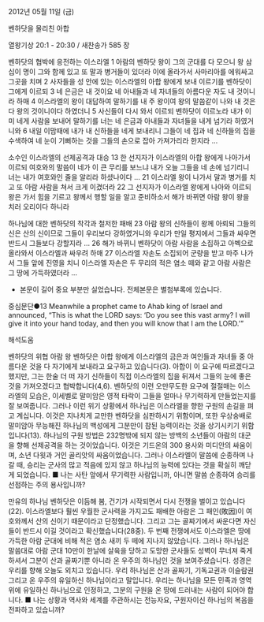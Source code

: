 2012년 05월 11일 (금)

벤하닷을 물리친 아합



열왕기상 20:1 - 20:30 / 새찬송가 585 장


벤하닷의 협박에 응전하는 이스라엘
1 아람의 벤하닷 왕이 그의 군대를 다 모으니 왕 삼십이 명이 그와 함께 있고 또 말과 병거들이 있더라 이에 올라가서 사마리아를 에워싸고 그곳을 치며 2 사자들을 성 안에 있는 이스라엘의 아합 왕에게 보내 이르기를 벤하닷이 그에게 이르되 3 네 은금은 내 것이요 네 아내들과 네 자녀들의 아름다운 자도 내 것이니라 하매 4 이스라엘의 왕이 대답하여 말하기를 내 주 왕이여 왕의 말씀같이 나와 내 것은 다 왕의 것이니이다 하였더니 5 사신들이 다시 와서 이르되 벤하닷이 이르노라 내가 이미 네게 사람을 보내어 말하기를 너는 네 은금과 아내들과 자녀들을 내게 넘기라 하였거니와 6 내일 이맘때에 내가 내 신하들을 네게 보내리니 그들이 네 집과 네 신하들의 집을 수색하여 네 눈이 기뻐하는 것을 그들의 손으로 잡아 가져가리라 한지라 …

소수인 이스라엘의 선제공격과 대승
13 한 선지자가 이스라엘의 아합 왕에게 나아가서 이르되 여호와의 말씀이 네가 이 큰 무리를 보느냐 내가 오늘 그들을 네 손에 넘기리니 너는 내가 여호와인 줄을 알리라 하셨나이다 … 21 이스라엘 왕이 나가서 말과 병거를 치고 또 아람 사람을 쳐서 크게 이겼더라 22 그 선지자가 이스라엘 왕에게 나아와 이르되 왕은 가서 힘을 기르고 왕께서 행할 일을 알고 준비하소서 해가 바뀌면 아람 왕이 왕을 치러 오리이다 하니라

하나님에 대한 벤하닷의 착각과 철저한 패배
23 아람 왕의 신하들이 왕께 아뢰되 그들의 신은 산의 신이므로 그들이 우리보다 강하였거니와 우리가 만일 평지에서 그들과 싸우면 반드시 그들보다 강할지라 … 26 해가 바뀌니 벤하닷이 아람 사람을 소집하고 아벡으로 올라와서 이스라엘과 싸우려 하매 27 이스라엘 자손도 소집되어 군량을 받고 마주 나가서 그들 앞에 진영을 치니 이스라엘 자손은 두 무리의 적은 염소 떼와 같고 아람 사람은 그 땅에 가득하였더라 …
* 본문이 길어 중요 부분만 실었습니다. 전체본문은 별첨부록에 있습니다.

중심문단●13 Meanwhile a prophet came to Ahab king of Israel and announced, “This is what the LORD says: ‘Do you see this vast army? I will give it into your hand today, and then you will know that I am the LORD.’”

해석도움





벤하닷의 위협
아람 왕 벤하닷은 아합 왕에게 이스라엘의 금은과 여인들과 자녀들 중 아름다운 것을 다 자기에게 보내라고 요구하고 있습니다(3). 아합이 이 요구에 따르겠다고 했지만, 그는 한술 더 떠 자기 신하들이 직접 이스라엘의 집을 뒤져서 그들의 눈에 좋은 것을 가져오겠다고 협박합니다(4,6). 벤하닷의 이런 오만무도한 요구에 절절매는 이스라엘의 모습은, 이세벨로 말미암은 영적 타락이 그들을 얼마나 무기력하게 만들었는지를 잘 보여줍니다. 그러나 이런 위기 상황에서 하나님은 이스라엘을 향한 구원의 손길을 펴고 계십니다. 이것은 지나치게 교만한 벤하닷을 심판하시기 위함이며, 또한 우상숭배로 말미암아 무능해진 하나님의 백성에게 그분만이 참된 능력이라는 것을 상기시키기 위함입니다(13). 하나님의 구원 방법은 232명밖에 되지 않는 방백의 소년들이 아람의 대군을 향해 선제공격을 하는 것이었습니다. 이것은 기드온의 300 용사와 미디안의 싸움이며, 소년 다윗과 거인 골리앗의 싸움이었습니다. 그러나 이스라엘이 말씀에 순종하며 나갈 때, 승리는 군사의 많고 적음에 있지 않고 하나님의 능력에 있다는 것을 확실히 깨닫게 되었습니다.
■ 나는 사탄 앞에서 무기력한 사람입니까, 아니면 말씀 순종하여 승리를 선점하는 주의 용사입니까?

만유의 하나님
벤하닷은 이듬해 봄, 건기가 시작되면서 다시 전쟁을 벌이고 있습니다(22). 이스라엘보다 훨씬 우월한 군사력을 가지고도 패배한 아람은 그 패인(敗因)이 여호와께서 산의 신이기 때문이라고 단정했습니다. 그리고 그는 골짜기에서 싸운다면 자신들이 반드시 이길 것이라고 확신했습니다(28중). 두 번째 전쟁에서도 이스라엘은 땅에 가득한 아람 군대에 비해 적은 염소 새끼 두 떼에 지나지 않았습니다. 그러나 하나님은 말씀대로 아람 군대 10만이 한날에 살육을 당하고 도망한 군사들도 성벽이 무너져 죽게 하셔서 그분이 산과 골짜기뿐 아니라 온 우주의 하나님인 것을 보여주셨습니다. 성경은 우리를 향해 오늘도 외치고 있습니다. 우리 하나님은 산과 골짜기, 기독교권과 이슬람권 그리고 온 우주의 유일하신 하나님이라고 말입니다. 우리는 하나님을 모든 민족과 영역 위에 유일하신 하나님으로 인정하고, 그분의 구원을 온 땅에 드러내는 사람이 되어야 합니다.
■ 나는 상황과 역사와 세계를 주관하시는 전능자요, 구원자이신 하나님의 복음을 전파하고 있습니까?